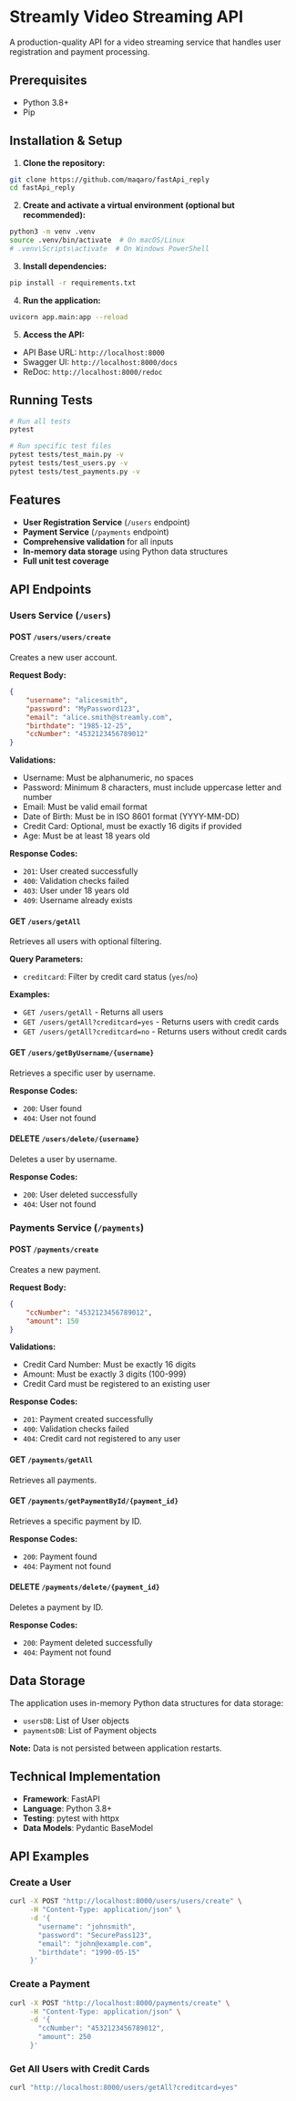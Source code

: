 # Streamly Video Streaming API

A production-quality API for a video streaming service that handles user registration and payment processing.

## Prerequisites
- Python 3.8+
- Pip

## Installation & Setup

1. **Clone the repository:**
```bash
git clone https://github.com/maqaro/fastApi_reply
cd fastApi_reply
```

2. **Create and activate a virtual environment (optional but recommended):**
```bash
python3 -m venv .venv
source .venv/bin/activate  # On macOS/Linux
# .venv\Scripts\activate  # On Windows PowerShell
```

3. **Install dependencies:**
```bash
pip install -r requirements.txt
```

4. **Run the application:**
```bash
uvicorn app.main:app --reload
```

5. **Access the API:**
- API Base URL: `http://localhost:8000`
- Swagger UI: `http://localhost:8000/docs`
- ReDoc: `http://localhost:8000/redoc`

## Running Tests

```bash
# Run all tests
pytest

# Run specific test files
pytest tests/test_main.py -v
pytest tests/test_users.py -v
pytest tests/test_payments.py -v
```

## Features

- **User Registration Service** (`/users` endpoint)
- **Payment Service** (`/payments` endpoint)
- **Comprehensive validation** for all inputs
- **In-memory data storage** using Python data structures
- **Full unit test coverage**

## API Endpoints

### Users Service (`/users`)

#### POST `/users/users/create`
Creates a new user account.

**Request Body:**
```json
{
    "username": "alicesmith",
    "password": "MyPassword123",
    "email": "alice.smith@streamly.com",
    "birthdate": "1985-12-25",
    "ccNumber": "4532123456789012"
}
```

**Validations:**
- Username: Must be alphanumeric, no spaces
- Password: Minimum 8 characters, must include uppercase letter and number
- Email: Must be valid email format
- Date of Birth: Must be in ISO 8601 format (YYYY-MM-DD)
- Credit Card: Optional, must be exactly 16 digits if provided
- Age: Must be at least 18 years old

**Response Codes:**
- `201`: User created successfully
- `400`: Validation checks failed
- `403`: User under 18 years old
- `409`: Username already exists

#### GET `/users/getAll`
Retrieves all users with optional filtering.

**Query Parameters:**
- `creditcard`: Filter by credit card status (`yes`/`no`)

**Examples:**
- `GET /users/getAll` - Returns all users
- `GET /users/getAll?creditcard=yes` - Returns users with credit cards
- `GET /users/getAll?creditcard=no` - Returns users without credit cards

#### GET `/users/getByUsername/{username}`
Retrieves a specific user by username.

**Response Codes:**
- `200`: User found
- `404`: User not found

#### DELETE `/users/delete/{username}`
Deletes a user by username.

**Response Codes:**
- `200`: User deleted successfully
- `404`: User not found

### Payments Service (`/payments`)

#### POST `/payments/create`
Creates a new payment.

**Request Body:**
```json
{
    "ccNumber": "4532123456789012",
    "amount": 150
}
```

**Validations:**
- Credit Card Number: Must be exactly 16 digits
- Amount: Must be exactly 3 digits (100-999)
- Credit Card must be registered to an existing user

**Response Codes:**
- `201`: Payment created successfully
- `400`: Validation checks failed
- `404`: Credit card not registered to any user

#### GET `/payments/getAll`
Retrieves all payments.

#### GET `/payments/getPaymentById/{payment_id}`
Retrieves a specific payment by ID.

**Response Codes:**
- `200`: Payment found
- `404`: Payment not found

#### DELETE `/payments/delete/{payment_id}`
Deletes a payment by ID.

**Response Codes:**
- `200`: Payment deleted successfully
- `404`: Payment not found

## Data Storage

The application uses in-memory Python data structures for data storage:
- `usersDB`: List of User objects
- `paymentsDB`: List of Payment objects

**Note:** Data is not persisted between application restarts.

## Technical Implementation

- **Framework**: FastAPI
- **Language**: Python 3.8+
- **Testing**: pytest with httpx
- **Data Models**: Pydantic BaseModel

## API Examples

### Create a User
```bash
curl -X POST "http://localhost:8000/users/users/create" \
     -H "Content-Type: application/json" \
     -d '{
       "username": "johnsmith",
       "password": "SecurePass123",
       "email": "john@example.com",
       "birthdate": "1990-05-15"
     }'
```

### Create a Payment
```bash
curl -X POST "http://localhost:8000/payments/create" \
     -H "Content-Type: application/json" \
     -d '{
       "ccNumber": "4532123456789012",
       "amount": 250
     }'
```

### Get All Users with Credit Cards
```bash
curl "http://localhost:8000/users/getAll?creditcard=yes"
```
